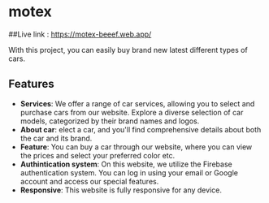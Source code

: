 # motex


##Live link : https://motex-beeef.web.app/


With this project, you can easily buy brand new latest different types of cars.


## Features

- **Services**: We offer a range of car services, allowing you to select and purchase cars from our website. Explore a diverse selection of car models, categorized by their brand names and logos.
- **About car**: elect a car, and you'll find comprehensive details about both the car and its brand.
- **Feature**: You can buy a car through our website, where you can view the prices and select your preferred color etc.
- **Authintication system**: On this website, we utilize the Firebase authentication system. You can log in using your email or Google account and access our special features.
- **Responsive**: This website is fully responsive for any device.
